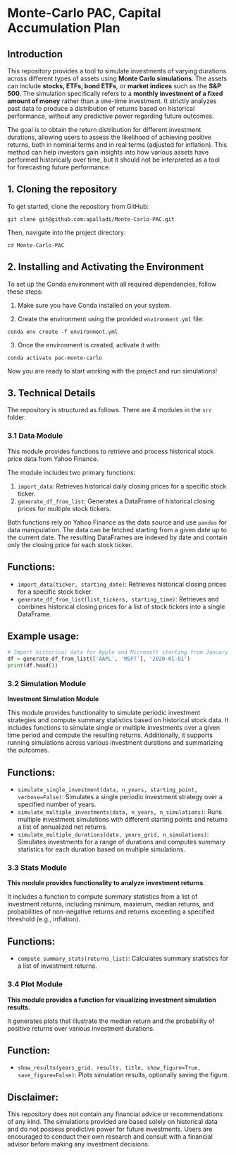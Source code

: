 # Monte-Carlo PAC, Capital Accumulation Plan

## Introduction
This repository provides a tool to simulate investments of varying durations across different types of assets using **Monte Carlo simulations**. The assets can include **stocks, ETFs, bond ETFs**, or **market indices** such as the **S&P 500**. The simulation specifically refers to a **monthly investment of a fixed amount of money** rather than a one-time investment. It strictly analyzes past data to produce a distribution of returns based on historical performance, without any predictive power regarding future outcomes.

The goal is to obtain the return distribution for different investment durations, allowing users to assess the likelihood of achieving positive returns, both in nominal terms and in real terms (adjusted for inflation). This method can help investors gain insights into how various assets have performed historically over time, but it should not be interpreted as a tool for forecasting future performance.

## 1. Cloning the repository
To get started, clone the repository from GitHub:
```
git clone git@github.com:apalladi/Monte-Carlo-PAC.git
```

Then, navigate into the project directory:
```
cd Monte-Carlo-PAC
```

## 2. Installing and Activating the Environment
To set up the Conda environment with all required dependencies, follow these steps:

1. Make sure you have Conda installed on your system.

2. Create the environment using the provided `environment.yml` file:
```
conda env create -f environment.yml
```

3. Once the environment is created, activate it with:
```
conda activate pac-monte-carlo
```

Now you are ready to start working with the project and run simulations!


## 3. Technical Details

The repository is structured as follows. There are 4 modules in the `src` folder.

### 3.1 Data Module

This module provides functions to retrieve and process historical stock price data from Yahoo Finance.

The module includes two primary functions:
1. `import_data`: Retrieves historical daily closing prices for a specific stock ticker.
2. `generate_df_from_list`: Generates a DataFrame of historical closing prices for multiple stock tickers.

Both functions rely on Yahoo Finance as the data source and use `pandas` for data manipulation. The data can be fetched starting from a given date up to the current date. The resulting DataFrames are indexed by date and contain only the closing price for each stock ticker.

**Functions:**
----------
- `import_data(ticker, starting_date)`: Retrieves historical closing prices for a specific stock ticker.
- `generate_df_from_list(list_tickers, starting_time)`: Retrieves and combines historical closing prices for a list of stock tickers into a single DataFrame.

**Example usage:**
--------------
```python
# Import historical data for Apple and Microsoft starting from January 1, 2020
df = generate_df_from_list(['AAPL', 'MSFT'], '2020-01-01')
print(df.head())
```

### 3.2 Simulation Module

**Investment Simulation Module**

This module provides functionality to simulate periodic investment strategies and compute summary statistics based on historical stock data. It includes functions to simulate single or multiple investments over a given time period and compute the resulting returns. Additionally, it supports running simulations across various investment durations and summarizing the outcomes.

**Functions:**
----------
- `simulate_single_investment(data, n_years, starting_point, verbose=False)`: Simulates a single periodic investment strategy over a specified number of years.
- `simulate_multiple_investments(data, n_years, n_simulations)`: Runs multiple investment simulations with different starting points and returns a list of annualized net returns.
- `simulate_multiple_durations(data, years_grid, n_simulations)`: Simulates investments for a range of durations and computes summary statistics for each duration based on multiple simulations.


### 3.3 Stats Module

**This module provides functionality to analyze investment returns.**

It includes a function to compute summary statistics from a list of investment returns, including minimum, maximum, median returns, and probabilities of non-negative returns and returns exceeding a specified threshold (e.g., inflation).

**Functions:**
----------
- `compute_summary_stats(returns_list)`: Calculates summary statistics for a list of investment returns.

### 3.4 Plot Module

**This module provides a function for visualizing investment simulation results.**

It generates plots that illustrate the median return and the probability of positive returns over various investment durations.

**Function:**
---------
- `show_results(years_grid, results, title, show_figure=True, save_figure=False)`: Plots simulation results, optionally saving the figure.

**Disclaimer:**
---------------
This repository does not contain any financial advice or recommendations of any kind. The simulations provided are based solely on historical data and do not possess predictive power for future investments. Users are encouraged to conduct their own research and consult with a financial advisor before making any investment decisions.


